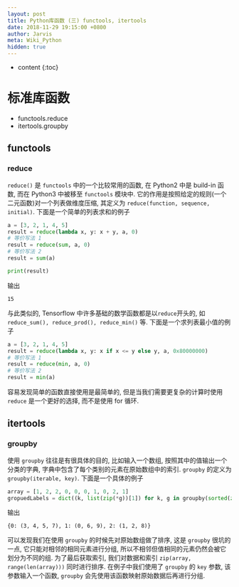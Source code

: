 ```yaml
---
layout: post
title: Python库函数 (三) functools, itertools
date: 2018-11-29 19:15:00 +0800
author: Jarvis
meta: Wiki_Python
hidden: true
---
```


* content
{:toc}

# 标准库函数

* functools.reduce
* itertools.groupby




## functools

### reduce

`reduce()` 是 `functools` 中的一个比较常用的函数, 在 Python2 中是 build-in 函数, 而在 Python3 中被移至 `functools` 模块中. 它的作用是按照给定的规则(一个二元函数)对一个列表做维度压缩, 其定义为 `reduce(function, sequence, initial)`. 下面是一个简单的列表求和的例子

```python
a = [3, 2, 1, 4, 5]
result = reduce(lambda x, y: x + y, a, 0)
# 等价写法 1
result = reduce(sum, a, 0)
# 等价写法 2
result = sum(a)

print(result)
```

输出
```
15
```

与此类似的, Tensorflow 中许多基础的数学函数都是以`reduce`开头的, 如 `reduce_sum(), reduce_prod(), reduce_min()` 等. 下面是一个求列表最小值的例子

```python
a = [3, 2, 1, 4, 5]
result = reduce(lambda x, y: x if x <= y else y, a, 0x80000000)
# 等价写法 1
result = reduce(min, a, 0)
# 等价写法 2
result = min(a)
```

容易发现简单的函数直接使用是最简单的, 但是当我们需要更复杂的计算时使用 `reduce` 是一个更好的选择, 而不是使用 for 循环.


## itertools

### groupby

使用 `groupby` 往往是有很具体的目的, 比如输入一个数组, 按照其中的值输出一个分类的字典, 字典中包含了每个类别的元素在原始数组中的索引. `groupby` 的定义为 `groupby(iterable, key)`. 下面是一个具体的例子

```python
array = [1, 2, 2, 0, 0, 0, 1, 0, 2, 1]
gropuedLabels = dict((k, list(zip(*g))[1]) for k, g in groupby(sorted(zip(array, range(len(array))), key=lambda x: x[0]), key=lambda x: x[0]))
```

输出

```
{0: (3, 4, 5, 7), 1: (0, 6, 9), 2: (1, 2, 8)}
```

可以发现我们在使用 `groupby` 的时候先对原始数组做了排序, 这是 `groupby` 很坑的一点, 它只能对相邻的相同元素进行分组, 所以不相邻但值相同的元素仍然会被它划分为不同的组. 为了最后获取索引, 我们对数据和索引 `zip(array, range(len(array)))` 同时进行排序. 在例子中我们使用了 `groupby` 的 `key` 参数, 该参数输入一个函数, `groupby` 会先使用该函数映射原始数据后再进行分组.
